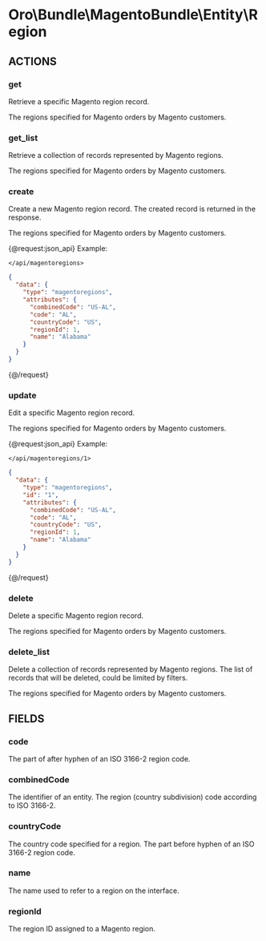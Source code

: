 # Oro\Bundle\MagentoBundle\Entity\Region

## ACTIONS  

### get

Retrieve a specific Magento region record.

The regions specified for Magento orders by Magento customers.

### get_list

Retrieve a collection of records represented by Magento regions.

The regions specified for Magento orders by Magento customers.

### create

Create a new Magento region record.
The created record is returned in the response.

The regions specified for Magento orders by Magento customers.

{@request:json_api}
Example:

`</api/magentoregions>`

```JSON
{
  "data": {
    "type": "magentoregions",
    "attributes": {
      "combinedCode": "US-AL",
      "code": "AL",
      "countryCode": "US",
      "regionId": 1,
      "name": "Alabama"
    }
  }
}
```
{@/request}

### update

Edit a specific Magento region record.

The regions specified for Magento orders by Magento customers.

{@request:json_api}
Example:

`</api/magentoregions/1>`

```JSON
{
  "data": {
    "type": "magentoregions",
    "id": "1",
    "attributes": {
      "combinedCode": "US-AL",
      "code": "AL",
      "countryCode": "US",
      "regionId": 1,
      "name": "Alabama"
    }
  }
}
```
{@/request}

### delete

Delete a specific Magento region record.

The regions specified for Magento orders by Magento customers.

### delete_list

Delete a collection of records represented by Magento regions.
The list of records that will be deleted, could be limited by filters.

The regions specified for Magento orders by Magento customers.

## FIELDS

### code

The part of after hyphen of an ISO 3166-2 region code.

### combinedCode

The identifier of an entity. The region (country subdivision) code according to ISO 3166-2.

### countryCode

The country code specified for a region. The part before hyphen of an ISO 3166-2 region code.

### name

The name used to refer to a region on the interface.

### regionId

The region ID assigned to a Magento region.
